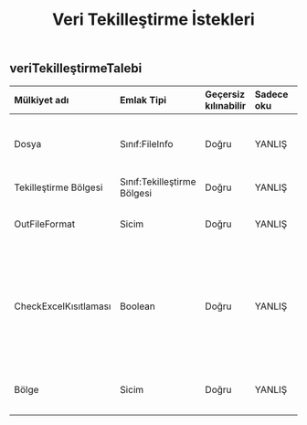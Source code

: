 ﻿---
title: Veri Tekilleştirme İstekleri
second_title: Aspose.Cells Cloud Documen
type: docs
url: /tr/specification/model/datadeduplicationrequest/
description: "Aspose.Cells Bulut modeli spesifikasyonu: DataDeduplicationRequest. Açma, oluşturma, düzenleme, bölme, birleştirme, karşılaştırma ve dönüştürme gibi özelliklerle Excel ve diğer elektronik tablo belgelerini zahmetsizce yönetin"
weight: 50
---
## **veriTekilleştirmeTalebi**

 

| Mülkiyet adı| Emlak Tipi| Geçersiz kılınabilir| Sadece oku| Varsayılan değer| Tanım|
|:- |:- |:- |:- |:- |:- |
| Dosya| Sınıf:FileInfo| Doğru| YANLIŞ|| Veri doldurma gerektiren elektronik tablo dosyaları.|
| Tekilleştirme Bölgesi| Sınıf:Tekilleştirme Bölgesi| Doğru| YANLIŞ|||
| OutFileFormat| Sicim| Doğru| YANLIŞ||veri temizlemeyi bitir, dosya`s file format. `|
| CheckExcelKısıtlaması| Boolean| Doğru| YANLIŞ|| Kullanıcı hücrelerle ilgili nesneleri değiştirdiğinde Elektronik Tablo dosyasının kısıtlamasının kontrol edilip edilmeyeceği.|
| Bölge| Sicim| Doğru| YANLIŞ|| Çalışma kitabının bölgesel ayarları.|

